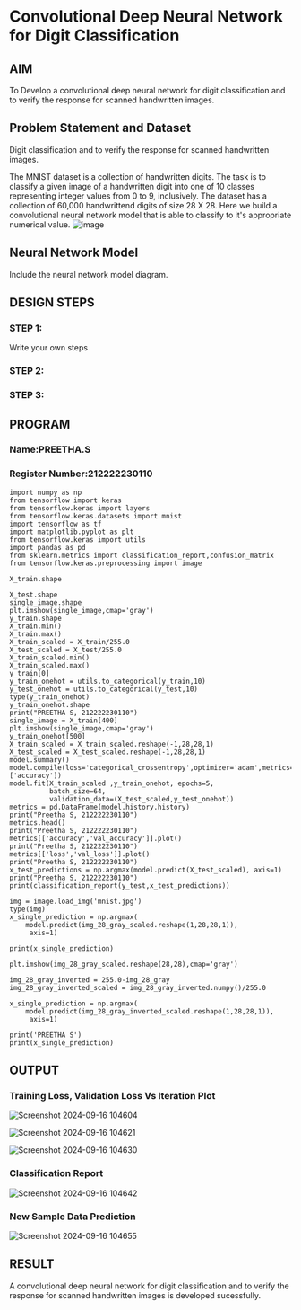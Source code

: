 # Convolutional Deep Neural Network for Digit Classification

## AIM

To Develop a convolutional deep neural network for digit classification and to verify the response for scanned handwritten images.

## Problem Statement and Dataset

Digit classification and to verify the response for scanned handwritten images.

The MNIST dataset is a collection of handwritten digits. The task is to classify a given image of a handwritten digit into one of 10 classes representing integer values from 0 to 9, inclusively. The dataset has a collection of 60,000 handwrittend digits of size 28 X 28. Here we build a convolutional neural network model that is able to classify to it's appropriate numerical value.
![image](https://github.com/user-attachments/assets/666b2c1d-f802-4602-91e6-a782dd9e7e2f)


## Neural Network Model

Include the neural network model diagram.

## DESIGN STEPS

### STEP 1:
Write your own steps

### STEP 2:

### STEP 3:


## PROGRAM

### Name:PREETHA.S
### Register Number:212222230110
```
import numpy as np
from tensorflow import keras
from tensorflow.keras import layers
from tensorflow.keras.datasets import mnist
import tensorflow as tf
import matplotlib.pyplot as plt
from tensorflow.keras import utils
import pandas as pd
from sklearn.metrics import classification_report,confusion_matrix
from tensorflow.keras.preprocessing import image

X_train.shape

X_test.shape
single_image.shape
plt.imshow(single_image,cmap='gray')
y_train.shape
X_train.min()
X_train.max()
X_train_scaled = X_train/255.0
X_test_scaled = X_test/255.0
X_train_scaled.min()
X_train_scaled.max()
y_train[0]
y_train_onehot = utils.to_categorical(y_train,10)
y_test_onehot = utils.to_categorical(y_test,10)
type(y_train_onehot)
y_train_onehot.shape
print("PREETHA S, 212222230110")
single_image = X_train[400]
plt.imshow(single_image,cmap='gray')
y_train_onehot[500]
X_train_scaled = X_train_scaled.reshape(-1,28,28,1)
X_test_scaled = X_test_scaled.reshape(-1,28,28,1)
model.summary()
model.compile(loss='categorical_crossentropy',optimizer='adam',metrics=['accuracy'])
model.fit(X_train_scaled ,y_train_onehot, epochs=5,
          batch_size=64,
          validation_data=(X_test_scaled,y_test_onehot))
metrics = pd.DataFrame(model.history.history)
print("Preetha S, 212222230110")
metrics.head()
print("Preetha S, 212222230110")
metrics[['accuracy','val_accuracy']].plot()
print("Preetha S, 212222230110")
metrics[['loss','val_loss']].plot()
print("Preetha S, 212222230110")
x_test_predictions = np.argmax(model.predict(X_test_scaled), axis=1)
print("Preetha S, 212222230110")
print(classification_report(y_test,x_test_predictions))

img = image.load_img('mnist.jpg')
type(img)
x_single_prediction = np.argmax(
    model.predict(img_28_gray_scaled.reshape(1,28,28,1)),
     axis=1)

print(x_single_prediction)

plt.imshow(img_28_gray_scaled.reshape(28,28),cmap='gray')

img_28_gray_inverted = 255.0-img_28_gray
img_28_gray_inverted_scaled = img_28_gray_inverted.numpy()/255.0

x_single_prediction = np.argmax(
    model.predict(img_28_gray_inverted_scaled.reshape(1,28,28,1)),
     axis=1)

print('PREETHA S')
print(x_single_prediction)

```

## OUTPUT

### Training Loss, Validation Loss Vs Iteration Plot

![Screenshot 2024-09-16 104604](https://github.com/user-attachments/assets/c79cabd0-7ce6-4155-aff7-2c348237bfce)

![Screenshot 2024-09-16 104621](https://github.com/user-attachments/assets/536f443c-bb5a-4044-bf9a-94d2961d61e0)

![Screenshot 2024-09-16 104630](https://github.com/user-attachments/assets/85fb0e00-7031-45ff-949a-4a0a7bc2ea01)


### Classification Report

![Screenshot 2024-09-16 104642](https://github.com/user-attachments/assets/5cac1588-87fa-481b-b033-1f9c936c8458)


### New Sample Data Prediction

![Screenshot 2024-09-16 104655](https://github.com/user-attachments/assets/de84283c-fd59-4fdc-ac52-663b2cc22315)


## RESULT

A convolutional deep neural network for digit classification and to verify the response for scanned handwritten images is developed sucessfully.
